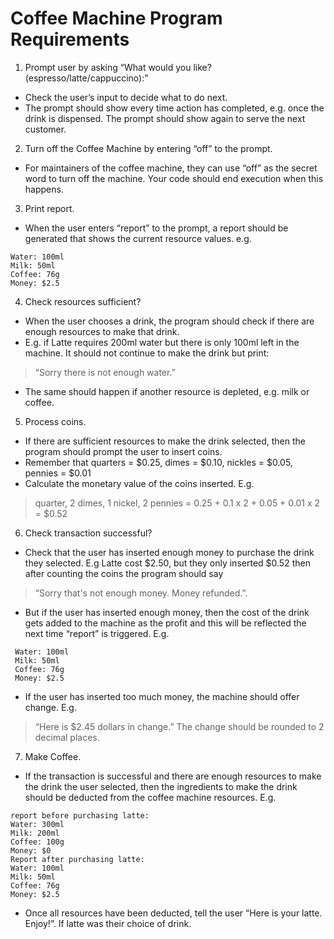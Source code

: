 # Coffee Machine Program Requirements

1. Prompt user by asking “What would you like? (espresso/latte/cappuccino):”
- Check the user’s input to decide what to do next.
- The prompt should show every time action has completed, e.g. once the drink is
dispensed. The prompt should show again to serve the next customer.
2. Turn off the Coffee Machine by entering “off” to the prompt.
- For maintainers of the coffee machine, they can use “off” as the secret word to turn off
the machine. Your code should end execution when this happens.
3. Print report.
- When the user enters “report” to the prompt, a report should be generated that shows
the current resource values. e.g.
```
Water: 100ml
Milk: 50ml
Coffee: 76g
Money: $2.5
```
4. Check resources sufficient?
- When the user chooses a drink, the program should check if there are enough
resources to make that drink.
- E.g. if Latte requires 200ml water but there is only 100ml left in the machine. It should
not continue to make the drink but print:
> “Sorry there is not enough water.”
- The same should happen if another resource is depleted, e.g. milk or coffee.
5. Process coins.
- If there are sufficient resources to make the drink selected, then the program should
prompt the user to insert coins.
- Remember that quarters = $0.25, dimes = $0.10, nickles = $0.05, pennies = $0.01
- Calculate the monetary value of the coins inserted. E.g.
> quarter, 2 dimes, 1 nickel, 2
pennies = 0.25 + 0.1 x 2 + 0.05 + 0.01 x 2 = $0.52
6. Check transaction successful?
- Check that the user has inserted enough money to purchase the drink they selected.
E.g Latte cost $2.50, but they only inserted $0.52 then after counting the coins the
program should say 
> “Sorry that's not enough money. Money refunded.”.
- But if the user has inserted enough money, then the cost of the drink gets added to the
machine as the profit and this will be reflected the next time “report” is triggered. E.g.
```
 Water: 100ml
 Milk: 50ml
 Coffee: 76g
 Money: $2.5
```

- If the user has inserted too much money, the machine should offer change.
E.g. 
> “Here is $2.45 dollars in change.” The change should be rounded to 2 decimal
places.
7. Make Coffee.
- If the transaction is successful and there are enough resources to make the drink the
user selected, then the ingredients to make the drink should be deducted from the
coffee machine resources.
E.g. 
```
report before purchasing latte:
Water: 300ml
Milk: 200ml
Coffee: 100g
Money: $0
Report after purchasing latte:
Water: 100ml
Milk: 50ml
Coffee: 76g
Money: $2.5
```
- Once all resources have been deducted, tell the user “Here is your latte. Enjoy!”. If
latte was their choice of drink.
